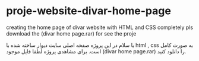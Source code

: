 # proje-website-divar-home-page
creating the home page of divar website with HTML and CSS completely
pls download the (divar home page.rar) for see the proje

با سلام در این پروژه صفحه اصلی سایت دیوار ساخته شده با html , css به صورت کامل است.
برای مشاهدی پروژه لطفا فایل موجود (divar home page.rar) را دانلود کنید.
